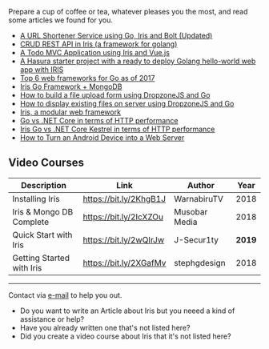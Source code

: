 Prepare a cup of coffee or tea, whatever pleases you the most, and read some articles we found for you.

* [A URL Shortener Service using Go, Iris and Bolt (Updated)](https://bit.ly/2KeP6pE)
* [CRUD REST API in Iris (a framework for golang)](https://bit.ly/2X9EsXl)
* [A Todo MVC Application using Iris and Vue.js](https://bit.ly/2KgEarI)
* [A Hasura starter project with a ready to deploy Golang hello-world web app with IRIS](https://bit.ly/2Kfdsjf)
* [Top 6 web frameworks for Go as of 2017](https://bit.ly/2wMi9YY)
* [Iris Go Framework + MongoDB](https://bit.ly/2WDOsZF)
* [How to build a file upload form using DropzoneJS and Go](https://bit.ly/2IdigmZ)
* [How to display existing files on server using DropzoneJS and Go](https://bit.ly/2IBQ7Vv)
* [Iris, a modular web framework](https://bit.ly/2KHm6q0)
* [Go vs .NET Core in terms of HTTP performance](https://bit.ly/2Kh7ezl)
* [Iris Go vs .NET Core Kestrel in terms of HTTP performance](https://bit.ly/2WBqucu)
* [How to Turn an Android Device into a Web Server](https://bit.ly/2Icl5EM)


## Video Courses

| Description | Link | Author | Year |
| -----------|-------------|-------------|-----|
| Installing Iris | https://bit.ly/2KhgB1J | WarnabiruTV | 2018 |
| Iris & Mongo DB Complete | https://bit.ly/2IcXZOu | Musobar Media | 2018 |
| Quick Start with Iris | https://bit.ly/2wQIrJw | J-Secur1ty | **2019** |
| Getting Started with Iris | https://bit.ly/2XGafMv | stephgdesign | 2018 |

-------

Contact via [e-mail](mailto:kataras2006@hotmail.com?subject=Iris%20Web%20Framework%20Press) to help you out.

- Do you want to write an Article about Iris but you neeed a kind of assistance or help?
- Have you already written one that's not listed here?
- Did you create a video course about Iris that it's not listed here?
